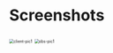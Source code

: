 # Screenshots

<img src="D:\dev\obs-reminder\screenshot\client-pic1.png" alt="client-pic1" style="zoom:50%;" />

<img src="D:\dev\obs-reminder\screenshot\obs-pic1.png" alt="obs-pic1" style="zoom:50%;" />